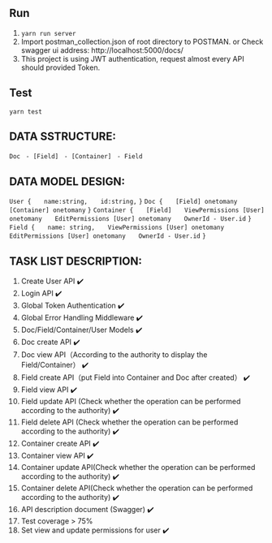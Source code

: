 ## Run

1. `yarn run server`
2. Import postman_collection.json of root directory to POSTMAN. or Check swagger ui address: http://localhost:5000/docs/
3. This project is using JWT authentication, request almost every API should provided Token.

## Test

`yarn test`

## DATA SSTRUCTURE:

`Doc`
` - [Field]`
` - [Container]`
` - Field`

## DATA MODEL DESIGN:

`User {`
`   name:string,`
`   id:string,`
`}`
`Doc {`
`   [Field] onetomany`
`   [Container] onetomany`
`}`
`Container {`
`   [Field]`
`   ViewPermissions [User] onetomany`
`   EditPermissions [User] onetomany`
`   OwnerId - User.id`
`}`
`Field {`
`   name: string,`
`   ViewPermissions [User] onetomany`
`   EditPermissions [User] onetomany`
`   OwnerId - User.id`
`}`

## TASK LIST DESCRIPTION:

1. Create User API ✔️
2. Login API ✔️
3. Global Token Authentication ✔️
4. Global Error Handling Middleware ✔️
5. Doc/Field/Container/User Models ✔️
6. Doc create API ✔️
7. Doc view API（According to the authority to display the Field/Container） ✔️
8. Field create API（put Field into Container and Doc after created） ✔️
9. Field view API ✔️
10. Field update API (Check whether the operation can be performed according to the authority) ✔️
11. Field delete API (Check whether the operation can be performed according to the authority) ✔️
12. Container create API ✔️
13. Container view API ✔️
14. Container update API(Check whether the operation can be performed according to the authority) ✔️
15. Container delete API(Check whether the operation can be performed according to the authority) ✔️
16. API description document (Swagger) ✔️
17. Test coverage > 75%
18. Set view and update permissions for user ✔️
